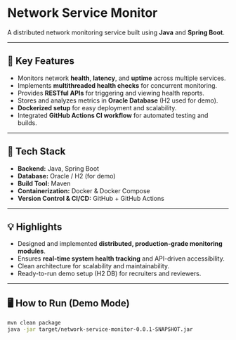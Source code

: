 # **Network Service Monitor**

A distributed network monitoring service built using **Java** and **Spring Boot**.

---

## 🚀 Key Features
- Monitors network **health**, **latency**, and **uptime** across multiple services.  
- Implements **multithreaded health checks** for concurrent monitoring.  
- Provides **RESTful APIs** for triggering and viewing health reports.  
- Stores and analyzes metrics in **Oracle Database** (H2 used for demo).  
- **Dockerized setup** for easy deployment and scalability.  
- Integrated **GitHub Actions CI workflow** for automated testing and builds.  

---

## 🧰 Tech Stack
- **Backend:** Java, Spring Boot  
- **Database:** Oracle / H2 (for demo)  
- **Build Tool:** Maven  
- **Containerization:** Docker & Docker Compose  
- **Version Control & CI/CD:** GitHub + GitHub Actions  

---

## 💡 Highlights
- Designed and implemented **distributed, production-grade monitoring modules**.  
- Ensures **real-time system health tracking** and API-driven accessibility.  
- Clean architecture for scalability and maintainability.  
- Ready-to-run demo setup (H2 DB) for recruiters and reviewers.  

---

## 🖥️ How to Run (Demo Mode)
```bash
mvn clean package
java -jar target/network-service-monitor-0.0.1-SNAPSHOT.jar
